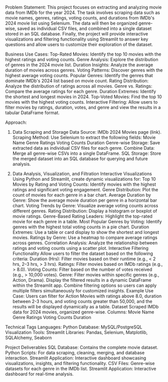 Problem Statement:
This project focuses on extracting and analyzing movie data from IMDb for the year 2024. The task involves scraping data such as movie names, genres, ratings, voting counts, and durations from IMDb's 2024 movie list using Selenium. The data will then be organized genre-wise, saved as individual CSV files, and combined into a single dataset stored in an SQL database. Finally, the project will provide interactive visualizations and filtering functionality using Streamlit to answer key questions and allow users to customize their exploration of the dataset.

Business Use Cases:
Top-Rated Movies: Identify the top 10 movies with the highest ratings and voting counts.
Genre Analysis: Explore the distribution of genres in the 2024 movie list.
Duration Insights: Analyze the average duration of movies across genres.
Voting Patterns: Discover genres with the highest average voting counts.
Popular Genres: Identify the genres that dominate IMDb's 2024 list based on movie count.
Rating Distribution: Analyze the distribution of ratings across all movies.
Genre vs. Ratings: Compare the average ratings for each genre.
Duration Extremes: Identify the shortest and longest movies in 2024.
Top-Voted Movies: Find the top 10 movies with the highest voting counts.
Interactive Filtering: Allow users to filter movies by ratings, duration, votes, and genre and view the results in a tabular DataFrame format.

Approach:
1. Data Scraping and Storage
Data Source: IMDb 2024 Movies page (link).
Scraping Method: Use Selenium to extract the following fields:
Movie Name
Genre
Ratings
Voting Counts
Duration
Genre-wise Storage: Save extracted data as individual CSV files for each genre.
Combine Data: Merge all genre-wise CSVs into a single DataFrame.
SQL Storage: Store the merged dataset into an SQL database for querying and future analysis.

2. Data Analysis, Visualization, and Filtration
Interactive Visualizations
Using Python and Streamlit, create dynamic visualizations for:
Top 10 Movies by Rating and Voting Counts: Identify movies with the highest ratings and significant voting engagement.
Genre Distribution: Plot the count of movies for each genre in a bar chart.
Average Duration by Genre: Show the average movie duration per genre in a horizontal bar chart.
Voting Trends by Genre: Visualize average voting counts across different genres.
Rating Distribution: Display a histogram or boxplot of movie ratings.
Genre-Based Rating Leaders: Highlight the top-rated movie for each genre in a table.
Most Popular Genres by Voting: Identify genres with the highest total voting counts in a pie chart.
Duration Extremes: Use a table or card display to show the shortest and longest movies.
Ratings by Genre: Use a heatmap to compare average ratings across genres.
Correlation Analysis: Analyze the relationship between ratings and voting counts using a scatter plot.
Interactive Filtering Functionality
Allow users to filter the dataset based on the following criteria:
Duration (Hrs): Filter movies based on their runtime (e.g., < 2 hrs, 2–3 hrs, > 3 hrs).
Ratings: Filter movies based on IMDb ratings (e.g., > 8.0).
Voting Counts: Filter based on the number of votes received (e.g., > 10,000 votes).
Genre: Filter movies within specific genres (e.g., Action, Drama).
Display the filtered results in a dynamic DataFrame within the Streamlit app.
Combine filtering options so users can apply multiple filters simultaneously for customized insights.
Example Use Case:
Users can filter for Action Movies with ratings above 8.0, duration between 2-3 hours, and voting counts greater than 50,000, and the results will be displayed dynamically as a table.
Dataset
Scraped IMDb data for 2024 movies, organized genre-wise.
Columns:
Movie Name
Genre
Ratings
Voting Counts
Duration

Technical Tags
Languages: Python
Database: MySQL/PostgreSQL
Visualization Tools: Streamlit
Libraries: Pandas, Selenium, Matplotlib, SQLAlchemy, Seaborn

Project Deliverables
SQL Database: Contains the complete movie dataset.
Python Scripts: For data scraping, cleaning, merging, and database interaction.
Streamlit Application: Interactive dashboard showcasing visualizations, insights, and filtering functionality.
CSV Files: Genre-wise datasets for each genre in the IMDb list.
Streamlit Application: Interactive dashboard for real-time analysis.
